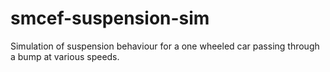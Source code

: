 # smcef-suspension-sim
 Simulation of suspension behaviour for a one wheeled car passing through a bump at various speeds.
